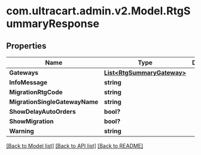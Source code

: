 # com.ultracart.admin.v2.Model.RtgSummaryResponse
## Properties

Name | Type | Description | Notes
------------ | ------------- | ------------- | -------------
**Gateways** | [**List&lt;RtgSummaryGateway&gt;**](RtgSummaryGateway.md) |  | [optional] 
**InfoMessage** | **string** |  | [optional] 
**MigrationRtgCode** | **string** |  | [optional] 
**MigrationSingleGatewayName** | **string** |  | [optional] 
**ShowDelayAutoOrders** | **bool?** |  | [optional] 
**ShowMigration** | **bool?** |  | [optional] 
**Warning** | **string** |  | [optional] 


[[Back to Model list]](../README.md#documentation-for-models) [[Back to API list]](../README.md#documentation-for-api-endpoints) [[Back to README]](../README.md)

